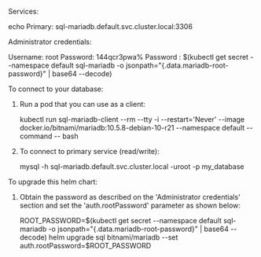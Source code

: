 Services:

  echo Primary: sql-mariadb.default.svc.cluster.local:3306

Administrator credentials:

  Username: root
  Password: 144qcr3pwa%
  Password : $(kubectl get secret --namespace default sql-mariadb -o jsonpath="{.data.mariadb-root-password}" | base64 --decode)

To connect to your database:

  1. Run a pod that you can use as a client:

      kubectl run sql-mariadb-client --rm --tty -i --restart='Never' --image  docker.io/bitnami/mariadb:10.5.8-debian-10-r21 --namespace default --command -- bash

  2. To connect to primary service (read/write):

      mysql -h sql-mariadb.default.svc.cluster.local -uroot -p my_database

To upgrade this helm chart:

  1. Obtain the password as described on the 'Administrator credentials' section and set the 'auth.rootPassword' parameter as shown below:

      ROOT_PASSWORD=$(kubectl get secret --namespace default sql-mariadb -o jsonpath="{.data.mariadb-root-password}" | base64 --decode)
      helm upgrade sql bitnami/mariadb --set auth.rootPassword=$ROOT_PASSWORD
      
      


